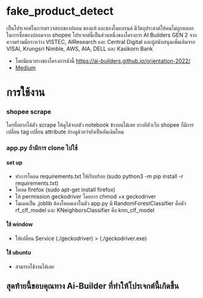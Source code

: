 # fake_product_detect
เป็นโปรเจกต์ในการตรวจสอบของปลอม ของแท้ และของโนแบรนด์
มีวัตถุประสงค์ให้คนไม่ถูกหลอกในการซื้อของปลอมจาก shopee โปรเจกต์นี้เป็นส่วนหนึ่งของโครงการ AI Builders GEN 2 จากความร่วมมือระหว่าง VISTEC, AIResearch และ Central Digital และผู้สนับสนุนเพิ่มเติมจาก VISAI, Krungsri Nimble, AWS, AIA, DELL และ Kasikorn Bank
- โดยมีแนวทางของโครงการดังนี้ https://ai-builders.github.io/orientation-2022/
- [Medium](https://medium.com/@jessadajackpranee/%E0%B8%82%E0%B8%AD%E0%B8%87%E0%B8%9B%E0%B8%A5%E0%B8%AD%E0%B8%A1%E0%B8%81%E0%B8%B1%E0%B8%9A-e-commerce-c2d1bb142e2e)
# การใช้งาน
### shopee scrape
ใครที่อยากได้ตัว scrape ให้ดูได้จากตัว notebook ข้างบนได้เลย บางทีตัวเว็บ shopee ก็มีการเปลี่ยน tag เปลี่ยน attribute บ้างดูด้วยว่ายังเป็นอันเดิมไหม
### app.py ถ้ามีการ clone ไปใช้
#### set up
- ทำการโหลด requirements.txt ให้เรียบร้อย (sudo python3 -m pip install -r requirements.txt)
- โหลด firefox (sudo apt-get install firefox)
- ให้ permission geckodriver โดยการ chmod +x geckodriver
- โมเดลเป็น .joblib ต้องโหลดเอาในตัว app.py มี RandomForestClassifier คือตัว rf_clf_model และ KNeighborsClassifier คือ knn_clf_model 
#### ใช้ window
- ให้เปลี่ยน Service (./geckodriver) > (./geckodriver.exe)
#### ใช้ ubuntu
- สามารถใช้งานได้เลย
## สุดท้ายนี้ขอบคุณทาง Ai-Builder ที่ทำให้โปรเจกต์นี้เกิดขึ้น
